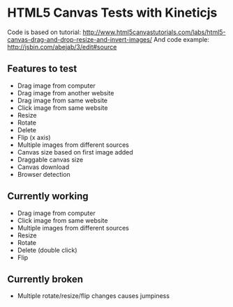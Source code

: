 HTML5 Canvas Tests with Kineticjs
=================================

Code is based on tutorial: http://www.html5canvastutorials.com/labs/html5-canvas-drag-and-drop-resize-and-invert-images/
And code example:
http://jsbin.com/abejab/3/edit#source


Features to test
----------------
- Drag image from computer
- Drag image from another website
- Drag image from same website
- Click image from same website
- Resize
- Rotate
- Delete
- Flip (x axis)
- Multiple images from different sources
- Canvas size based on first image added
- Draggable canvas size
- Canvas download
- Browser detection


Currently working
-----------------
- Drag image from computer
- Click image from same website
- Multiple images from different sources
- Resize
- Rotate
- Delete (double click)
- Flip


Currently broken
----------------
- Multiple rotate/resize/flip changes causes jumpiness
